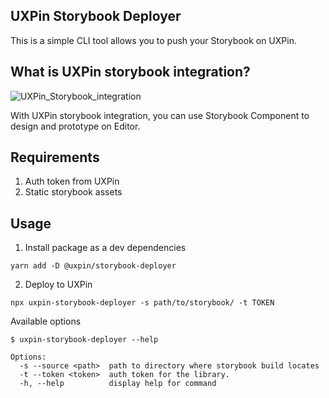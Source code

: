 ## UXPin Storybook Deployer
This is a simple CLI tool allows you to push your Storybook on UXPin.

## What is UXPin storybook integration?
![UXPin_Storybook_integration](https://user-images.githubusercontent.com/31594089/119079065-5741e700-ba32-11eb-96d5-fac1daacd5ba.gif)

With UXPin storybook integration, you can use Storybook Component to design and prototype on Editor.

## Requirements
1. Auth token from UXPin
2. Static storybook assets

## Usage

1. Install package as a dev dependencies
```
yarn add -D @uxpin/storybook-deployer
```

2. Deploy to UXPin
```
npx uxpin-storybook-deployer -s path/to/storybook/ -t TOKEN
```

Available options
```
$ uxpin-storybook-deployer --help

Options:
  -s --source <path>  path to directory where storybook build locates
  -t --token <token>  auth token for the library.
  -h, --help          display help for command
```
